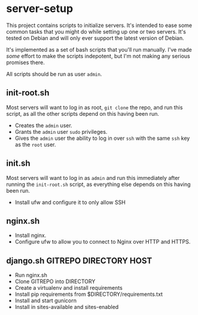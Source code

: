 # server-setup

This project contains scripts to initialize servers. It's intended to ease some
common tasks that you might do while setting up one or two servers. It's tested
on Debian and will only ever support the latest version of Debian.

It's implemented as a set of bash scripts that you'll run manually. I've made
*some* effort to make the scripts indepotent, but I'm not making any serious
promises there.

All scripts should be run as user `admin`.

## init-root.sh
Most servers will want to log in as root, `git clone` the repo, and run
this script, as all the other scripts depend on this having been run.

* Creates the `admin` user.
* Grants the `admin` user `sudo` privileges.
* Gives the `admin` user the ability to log in over `ssh` with the same `ssh`
  key as the `root` user.

## init.sh
Most servers will want to log in as `admin` and run this immediately after
running the `init-root.sh` script, as everything else depends on this having
been run.

* Install ufw and configure it to only allow SSH

## nginx.sh
* Install nginx.
* Configure ufw to allow you to connect to Nginx over HTTP and HTTPS.

## django.sh GITREPO DIRECTORY HOST
* Run nginx.sh
* Clone GITREPO into DIRECTORY
* Create a virtualenv and install requirements
* Install pip requirements from $DIRECTORY/requirements.txt
* Install and start gunicorn
* Install in sites-available and sites-enabled
